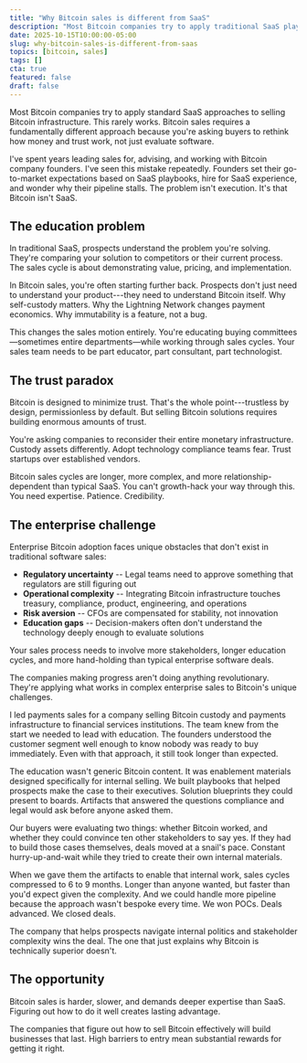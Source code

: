 ```yaml
---
title: "Why Bitcoin sales is different from SaaS"
description: "Most Bitcoin companies try to apply traditional SaaS playbooks. This rarely works. Bitcoin sales requires a different approach because you're asking buyers to rethink how money works."
date: 2025-10-15T10:00:00-05:00
slug: why-bitcoin-sales-is-different-from-saas
topics: [bitcoin, sales]
tags: []
cta: true
featured: false
draft: false
---
```


Most Bitcoin companies try to apply standard SaaS approaches to selling Bitcoin infrastructure. This rarely works. Bitcoin sales requires a fundamentally different approach because you're asking buyers to rethink how money and trust work, not just evaluate software.

<!--more-->

I've spent years leading sales for, advising, and working with Bitcoin company founders. I've seen this mistake repeatedly. Founders set their go-to-market expectations based on SaaS playbooks, hire for SaaS experience, and wonder why their pipeline stalls. The problem isn't execution. It's that Bitcoin isn't SaaS.

## The education problem

In traditional SaaS, prospects understand the problem you're solving. They're comparing your solution to competitors or their current process. The sales cycle is about demonstrating value, pricing, and implementation.

In Bitcoin sales, you're often starting further back. Prospects don't just need to understand your product---they need to understand Bitcoin itself. Why self-custody matters. Why the Lightning Network changes payment economics. Why immutability is a feature, not a bug.

This changes the sales motion entirely. You're educating buying committees—sometimes entire departments—while working through sales cycles. Your sales team needs to be part educator, part consultant, part technologist.

## The trust paradox

Bitcoin is designed to minimize trust. That's the whole point---trustless by design, permissionless by default. But selling Bitcoin solutions requires building enormous amounts of trust.

You're asking companies to reconsider their entire monetary infrastructure. Custody assets differently. Adopt technology compliance teams fear. Trust startups over established vendors.

Bitcoin sales cycles are longer, more complex, and more relationship-dependent than typical SaaS. You can't growth-hack your way through this. You need expertise. Patience. Credibility.

## The enterprise challenge

Enterprise Bitcoin adoption faces unique obstacles that don't exist in traditional software sales:

- **Regulatory uncertainty** -- Legal teams need to approve something that regulators are still figuring out
- **Operational complexity** -- Integrating Bitcoin infrastructure touches treasury, compliance, product, engineering, and operations
- **Risk aversion** -- CFOs are compensated for stability, not innovation
- **Education gaps** -- Decision-makers often don't understand the technology deeply enough to evaluate solutions

Your sales process needs to involve more stakeholders, longer education cycles, and more hand-holding than typical enterprise software deals.

The companies making progress aren't doing anything revolutionary. They're applying what works in complex enterprise sales to Bitcoin's unique challenges.

I led payments sales for a company selling Bitcoin custody and payments infrastructure to financial services institutions. The team knew from the start we needed to lead with education. The founders understood the customer segment well enough to know nobody was ready to buy immediately. Even with that approach, it still took longer than expected.

The education wasn't generic Bitcoin content. It was enablement materials designed specifically for internal selling. We built playbooks that helped prospects make the case to their executives. Solution blueprints they could present to boards. Artifacts that answered the questions compliance and legal would ask before anyone asked them.

Our buyers were evaluating two things: whether Bitcoin worked, and whether they could convince ten other stakeholders to say yes. If they had to build those cases themselves, deals moved at a snail's pace. Constant hurry-up-and-wait while they tried to create their own internal materials.

When we gave them the artifacts to enable that internal work, sales cycles compressed to 6 to 9 months. Longer than anyone wanted, but faster than you'd expect given the complexity. And we could handle more pipeline because the approach wasn't bespoke every time. We won POCs. Deals advanced. We closed deals.

The company that helps prospects navigate internal politics and stakeholder complexity wins the deal. The one that just explains why Bitcoin is technically superior doesn't.

## The opportunity

Bitcoin sales is harder, slower, and demands deeper expertise than SaaS. Figuring out how to do it well creates lasting advantage.

The companies that figure out how to sell Bitcoin effectively will build businesses that last. High barriers to entry mean substantial rewards for getting it right.
